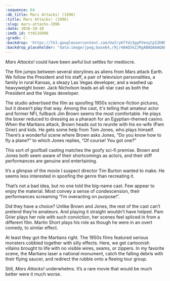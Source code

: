 ```yaml
---
:sequence: 64
:db_title: Mars Attacks! (1996)
:title: Mars Attacks! (1996)
:slug: mars-attacks-1996
:date: 2016-10-10
:imdb_id: tt0116996
:grade: C-
:backdrop: 'https://lh3.googleusercontent.com/UaIryK7fdz3ppPVenyCpIZH8N_igIhz5H5gSo31rmY4OQilJabolh4ji7z45AKK3ztNCGlMDiHOQ=w1000-l75-rj'
:backdrop_placeholder: "data:image/jpeg;base64,/9j/4AAQSkZJRgABAQAAAQABAAD/2wCEACgcHiMeGSgjISMtKygwPGRBPDc3PHtYXUlkkYCZlo+AjIqgtObDoKrarYqMyP/L2u71////m8H////6/+b9//gBKy0tPDU8dkFBdviljKX4+Pj4+Pj4+Pj4+Pj4+Pj4+Pj4+Pj4+Pj4+Pj4+Pj4+Pj4+Pj4+Pj4+Oz4+Pj4+Oz4+P/AABEIAAsAFAMBIgACEQEDEQH/xAAXAAADAQAAAAAAAAAAAAAAAAAAAgME/8QAIBAAAgEEAQUAAAAAAAAAAAAAAQIAAxEhYXEiMTJBUf/EABYBAQEBAAAAAAAAAAAAAAAAAAECAP/EABcRAAMBAAAAAAAAAAAAAAAAAAABESH/2gAMAwEAAhEDEQA/AM706ZIuzgn4sUhWa5wo7kQrdNiPUWqTansZhSksZUkrhMjawkHPjwITUD//2Q=="
---
```


_Mars Attacks!_ could have been awful but settles for mediocre.

The film jumps between several storylines as aliens from Mars attack Earth. We follow the President and his staff, a pair of television personalities, a family in rural Kansas, a sleazy Las Vegas developer, and a washed up heavyweight boxer. Jack Nicholson leads an all-star cast as both the President and the Vegas developer.

The studio advertised the film as spoofing 1950s science-fiction pictures, but it doesn’t play that way. Among the cast, it's telling that amateur actor and former NFL fullback Jim Brown seems the most comfortable. He plays the boxer reduced to dressing as a pharaoh for an Egyptian-themed casino. When the Martians attack, Brown heads out to reunite with his ex-wife (Pam Grier) and kids. He gets some help from Tom Jones, who plays himself. There’s a wonderful scene where Brown asks Jones, “Do you know how to fly a plane?” to which Jones replies, “Of course! You got one?”

This sort of goofball casting matches the goofy sci-fi premise.  Brown and Jones both seem aware of their shortcomings as actors, and their stiff performances are genuine and entertaining.

It’s a glimpse of the movie I suspect director Tim Burton wanted to make. He seems less interested in spoofing the genre than recreating it.

That’s not a bad idea, but no one told the big-name cast. Few appear to enjoy the material. Most convey a sense of condescension, their performances screaming “I’m overacting on purpose!”.

Did they have a choice? Unlike Brown and Jones, the rest of the cast can’t pretend they’re amateurs. And playing it straight wouldn’t have helped. Pam Grier plays her role with such conviction, her scenes feel spliced in from a different film. Martin Short plays his role as though he were in an overt comedy, to similar effect.

At least they got the Martians right. The 1950s films featured serious monsters cobbled together with silly effects. Here, we get cartoonish villains brought to life with no visible wires, seams, or zippers. In my favorite scene, the Martians laser a national monument, catch the falling debris with their flying saucer, and redirect the rubble onto a fleeing tour group.

Still, _Mars Attacks!_ underwhelms. It’s a rare movie that would be much better were it much worse.
